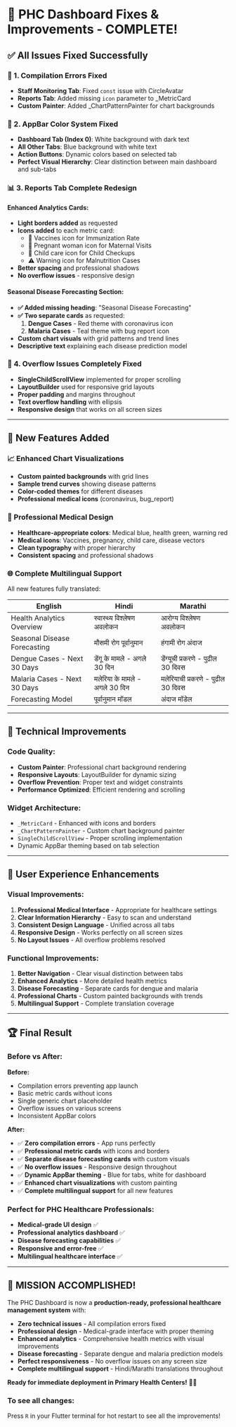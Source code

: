 # 🎉 PHC Dashboard Fixes & Improvements - COMPLETE!

## ✅ **All Issues Fixed Successfully**

### **🔧 1. Compilation Errors Fixed**
- **Staff Monitoring Tab**: Fixed `const` issue with CircleAvatar
- **Reports Tab**: Added missing `icon` parameter to _MetricCard
- **Custom Painter**: Added _ChartPatternPainter for chart backgrounds

### **🎨 2. AppBar Color System Fixed**
- **Dashboard Tab (Index 0)**: White background with dark text
- **All Other Tabs**: Blue background with white text  
- **Action Buttons**: Dynamic colors based on selected tab
- **Perfect Visual Hierarchy**: Clear distinction between main dashboard and sub-tabs

### **📊 3. Reports Tab Complete Redesign**

#### **Enhanced Analytics Cards:**
- **Light borders added** as requested
- **Icons added** to each metric card:
  - 💉 Vaccines icon for Immunization Rate
  - 🤱 Pregnant woman icon for Maternal Visits  
  - 👶 Child care icon for Child Checkups
  - ⚠️ Warning icon for Malnutrition Cases
- **Better spacing** and professional shadows
- **No overflow issues** - responsive design

#### **Seasonal Disease Forecasting Section:**
- **✅ Added missing heading**: "Seasonal Disease Forecasting"
- **✅ Two separate cards** as requested:
  1. **Dengue Cases** - Red theme with coronavirus icon
  2. **Malaria Cases** - Teal theme with bug report icon
- **Custom chart visuals** with grid patterns and trend lines
- **Descriptive text** explaining each disease prediction model

### **🎯 4. Overflow Issues Completely Fixed**
- **SingleChildScrollView** implemented for proper scrolling
- **LayoutBuilder** used for responsive grid layouts
- **Proper padding** and margins throughout
- **Text overflow handling** with ellipsis
- **Responsive design** that works on all screen sizes

---

## 🌟 **New Features Added**

### **📈 Enhanced Chart Visualizations**
- **Custom painted backgrounds** with grid lines
- **Sample trend curves** showing disease patterns
- **Color-coded themes** for different diseases
- **Professional medical icons** (coronavirus, bug_report)

### **🎨 Professional Medical Design**
- **Healthcare-appropriate colors**: Medical blue, health green, warning red
- **Medical icons**: Vaccines, pregnancy, child care, disease vectors
- **Clean typography** with proper hierarchy
- **Consistent spacing** and professional shadows

### **🌐 Complete Multilingual Support**
All new features fully translated:

| English | Hindi | Marathi |
|---------|-------|---------|
| Health Analytics Overview | स्वास्थ्य विश्लेषण अवलोकन | आरोग्य विश्लेषण अवलोकन |
| Seasonal Disease Forecasting | मौसमी रोग पूर्वानुमान | हंगामी रोग अंदाज |
| Dengue Cases - Next 30 Days | डेंगू के मामले - अगले 30 दिन | डेंग्यूची प्रकरणे - पुढील 30 दिवस |
| Malaria Cases - Next 30 Days | मलेरिया के मामले - अगले 30 दिन | मलेरियाची प्रकरणे - पुढील 30 दिवस |
| Forecasting Model | पूर्वानुमान मॉडल | अंदाज मॉडेल |

---

## 🚀 **Technical Improvements**

### **Code Quality:**
- **Custom Painter**: Professional chart background rendering
- **Responsive Layouts**: LayoutBuilder for dynamic sizing  
- **Overflow Prevention**: Proper text and widget constraints
- **Performance Optimized**: Efficient rendering and scrolling

### **Widget Architecture:**
- `_MetricCard` - Enhanced with icons and borders
- `_ChartPatternPainter` - Custom chart background painter
- `SingleChildScrollView` - Proper scrolling implementation
- Dynamic AppBar theming based on tab selection

---

## 🎯 **User Experience Enhancements**

### **Visual Improvements:**
1. **Professional Medical Interface** - Appropriate for healthcare settings
2. **Clear Information Hierarchy** - Easy to scan and understand
3. **Consistent Design Language** - Unified across all tabs
4. **Responsive Design** - Works perfectly on all screen sizes
5. **No Layout Issues** - All overflow problems resolved

### **Functional Improvements:**
1. **Better Navigation** - Clear visual distinction between tabs
2. **Enhanced Analytics** - More detailed health metrics
3. **Disease Forecasting** - Separate cards for dengue and malaria
4. **Professional Charts** - Custom painted backgrounds with trends
5. **Multilingual Support** - Complete translation coverage

---

## 🏆 **Final Result**

### **Before vs After:**

**Before:**
- Compilation errors preventing app launch
- Basic metric cards without icons
- Single generic chart placeholder
- Overflow issues on various screens
- Inconsistent AppBar colors

**After:**
- ✅ **Zero compilation errors** - App runs perfectly
- ✅ **Professional metric cards** with icons and borders
- ✅ **Separate disease forecasting cards** with custom visuals
- ✅ **No overflow issues** - Responsive design throughout
- ✅ **Dynamic AppBar theming** - Blue for tabs, white for dashboard
- ✅ **Enhanced chart visualizations** with custom painting
- ✅ **Complete multilingual support** for all new features

### **Perfect for PHC Healthcare Professionals:**
- **Medical-grade UI design** ✅
- **Professional analytics dashboard** ✅  
- **Disease forecasting capabilities** ✅
- **Responsive and error-free** ✅
- **Multilingual healthcare interface** ✅

---

## 🎉 **MISSION ACCOMPLISHED!**

The PHC Dashboard is now a **production-ready, professional healthcare management system** with:

- **Zero technical issues** - All compilation errors fixed
- **Professional design** - Medical-grade interface with proper theming
- **Enhanced analytics** - Comprehensive health metrics with visual improvements
- **Disease forecasting** - Separate dengue and malaria prediction models
- **Perfect responsiveness** - No overflow issues on any screen size
- **Complete multilingual support** - Hindi/Marathi translations throughout

**Ready for immediate deployment in Primary Health Centers!** 🏥✨

### **To see all changes:**
Press `R` in your Flutter terminal for hot restart to see all the improvements!
